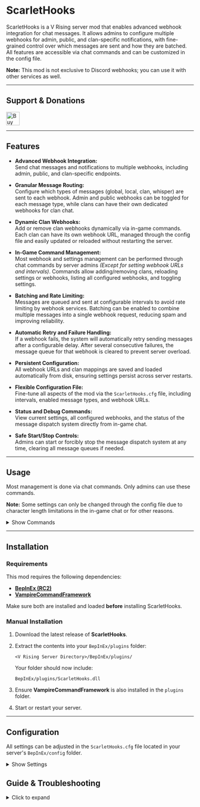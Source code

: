# ScarletHooks

ScarletHooks is a V Rising server mod that enables advanced webhook integration for chat messages. It allows admins to configure multiple webhooks for admin, public, and clan-specific notifications, with fine-grained control over which messages are sent and how they are batched. All features are accessible via chat commands and can be customized in the config file.

**Note:** This mod is not exclusive to Discord webhooks; you can use it with other services as well.

---

## Support & Donations

<a href='https://ko-fi.com/F2F21EWEM7' target='_blank'><img height='36' style='border:0px;height:36px;' src='https://storage.ko-fi.com/cdn/kofi6.png?v=6' alt='Buy Me a Coffee at ko-fi.com' /></a>

---

## Features

- **Advanced Webhook Integration:**  
  Send chat messages and notifications to multiple webhooks, including admin, public, and clan-specific endpoints.  

- **Granular Message Routing:**  
  Configure which types of messages (global, local, clan, whisper) are sent to each webhook. Admin and public webhooks can be toggled for each message type, while clans can have their own dedicated webhooks for clan chat.

- **Dynamic Clan Webhooks:**  
  Add or remove clan webhooks dynamically via in-game commands. Each clan can have its own webhook URL, managed through the config file and easily updated or reloaded without restarting the server.

- **In-Game Command Management:**  
  Most webhook and settings management can be performed through chat commands by server admins *(Except for setting webhook URLs and intervals)*. Commands allow adding/removing clans, reloading settings or webhooks, listing all configured webhooks, and toggling settings.

- **Batching and Rate Limiting:**  
  Messages are queued and sent at configurable intervals to avoid rate limiting by webhook services. Batching can be enabled to combine multiple messages into a single webhook request, reducing spam and improving reliability.

- **Automatic Retry and Failure Handling:**  
  If a webhook fails, the system will automatically retry sending messages after a configurable delay. After several consecutive failures, the message queue for that webhook is cleared to prevent server overload.

- **Persistent Configuration:**  
  All webhook URLs and clan mappings are saved and loaded automatically from disk, ensuring settings persist across server restarts.

- **Flexible Configuration File:**  
  Fine-tune all aspects of the mod via the `ScarletHooks.cfg` file, including intervals, enabled message types, and webhook URLs.

- **Status and Debug Commands:**  
  View current settings, all configured webhooks, and the status of the message dispatch system directly from in-game chat.

- **Safe Start/Stop Controls:**  
  Admins can start or forcibly stop the message dispatch system at any time, clearing all message queues if needed.

---

## Usage

Most management is done via chat commands. Only admins can use these commands.

**Note:** Some settings can only be changed through the config file due to character length limitations in the in-game chat or for other reasons.

<details>
<summary>Show Commands</summary>

### Webhook Management

- `.hooks add <clan-name> | .hooks add <player-name>`  
  Add a clan to the webhook list.  
  *(You must set the webhook URL in the config file and use the reload command after adding.)*

- `.hooks remove <clan-name> | .hooks remove <player-name>`  
  Remove a clan from the webhook list.

- `.hooks reload settings`  
  Reload all settings from the config file.

- `.hooks reload webhooks`  
  Reload all webhook URLs from the saved file.

- `.hooks reload`  
  Reload both settings and webhooks.

- `.hooks list`  
  List all configured webhooks *(admin, public, and clans)*.

### Settings

- `.hooks settings <setting> <true|false>`  
  Change a boolean setting *(except for webhook URLs and intervals, which are handled via the config file)*.

- `.hooks settings`  
  Show current settings and their values.

- `.hooks forcestop`  
  Stop the message dispatch system and clear all cache.

- `.hooks start`  
  Starts the message dispatch system if it has been manually stopped.

</details>

---

## Installation

### Requirements

This mod requires the following dependencies:

* **[BepInEx (RC2)](https://wiki.vrisingmods.com/user/bepinex_install.html)**
* **[VampireCommandFramework](https://github.com/decaprime/VampireCommandFramework/releases/tag/v0.10.0)**

Make sure both are installed and loaded **before** installing ScarletHooks.

### Manual Installation

1. Download the latest release of **ScarletHooks**.
2. Extract the contents into your `BepInEx/plugins` folder:

   ```
   <V Rising Server Directory>/BepInEx/plugins/
   ```

   Your folder should now include:

   ```
   BepInEx/plugins/ScarletHooks.dll
   ```

3. Ensure **VampireCommandFramework** is also installed in the `plugins` folder.
4. Start or restart your server.

---

## Configuration

All settings can be adjusted in the `ScarletHooks.cfg` file located in your server's `BepInEx/config` folder.

<details>
<summary>Show Settings</summary>

### General

- **MessageInterval**: Interval (in seconds) between sending messages to webhooks.  
  *Default: 0.2*

- **OnFailInterval**: Interval (in seconds) to wait before retrying after a webhook failure.  
  *Default: 2*

- **AdminWebhookURL**: Webhook URL for admin messages.  
  *Default: null*

- **PublicWebhookURL**: Webhook URL for public messages.  
  *Default: null*

- **EnableBatching**: Enable or disable batching of messages to avoid rate limiting.  
  *Default: true*

### Admin

- **AdminGlobalMessages**: Enable or disable sending global chat messages to the admin webhook.  
  *Default: true*

- **AdminLocalMessages**: Enable or disable sending local chat messages to the admin webhook.  
  *Default: true*

- **AdminClanMessages**: Enable or disable sending clan chat messages to the admin webhook.  
  *Default: true*

- **AdminWhisperMessages**: Enable or disable sending whisper messages to the admin webhook.  
  *Default: true*

### Public

- **PublicGlobalMessages**: Enable or disable sending global chat messages to the public webhook.  
  *Default: true*

- **PublicLocalMessages**: Enable or disable sending local chat messages to the public webhook.  
  *Default: false*

- **PublicClanMessages**: Enable or disable sending clan chat messages to the public webhook.  
  *Default: false*

- **PublicWhisperMessages**: Enable or disable sending whisper messages to the public webhook.  
  *Default: false*

</details>

## Guide & Troubleshooting

<details>
<summary>Click to expand</summary>

### Getting Started

#### Setting Up a Webhook

1. **Create a webhook** in your preferred service.
   - For Discord: Go to your channel settings → Integrations → Webhooks → New Webhook → Copy Webhook URL.
   - For other services: Follow their documentation to generate a webhook URL.

2. **Open the config file** at:  
   `BepInEx/config/ScarletHooks.cfg`

3. **Paste the webhook URL** into the appropriate field:
   - For admin messages, set `AdminWebhookURL = <your-webhook-url>`
   - For public messages, set `PublicWebhookURL = <your-webhook-url>`

4. **Save the config file.**

5. **Reload the settings** in-game with:  
   `.hooks reload settings`  
   or restart your server.

6. **Test the integration** by sending a chat message in-game and verifying it appears in your webhook destination.


#### Setting Up a Clan Webhook

1. In-game, use:
   `.hooks add <clan-name>`
   or
   `.hooks add <player-name>`

2. Open the config file at:
   `BepInEx/config/ScarletHooks.cfg`

3. Set the webhook URL for the new clan/player entry.

4. Apply changes with the command:
   `.hooks reload webhooks`
   or restart the server.

---

### Managing the Dispatch System

* **Stop message dispatch:** `.hooks stop`

* **Force stop and clear all queues:** `.hooks forcestop`

* **Start/restart dispatch:** `.hooks start`

---

### Viewing and Changing Settings

* **See current webhooks:** `.hooks list`

* **See all mod settings:** `.hooks settings`

* **Note:** Some settings (e.g., webhook URLs and message intervals) can **only** be changed directly in the config file due to some limitations.

---

### Using Non-Discord Webhooks

Yes, ScarletHooks can work with other webhook services, but:

* You may need to download the mod’s dependencies and manually modify the POST request payload format in the `MessageDispatchSystem.cs` file to match the requirements of your webhook service.
* Some services may require additional configuration, such as authentication tokens or custom headers.

---

## Troubleshooting

### What happens if a webhook fails?

* The system keeps a queue of messages for each webhook.
* When a message is sent targeting a specific webhook, the system tries to deliver it.
* If the webhook fails **more than 5 times**, all pending messages for that webhook are discarded to prevent overload.
* The webhook itself is **not disabled** — the system will continue attempting to send any new messages to it.
* However, while the webhook is still in a "failed" state, **new messages will not be queued**. Each new message is attempted once and immediately dropped if it fails, without being added to the queue — unless the webhook starts responding successfully again.
* If a message **is successfully delivered** to that webhook, the failure counter is reset. From that point on, messages will once again be queued and retried normally until delivered.

---

### Why are my messages not being sent?

* Check if the webhook URL is set correctly in `ScarletHooks.cfg`.
* Use `.hooks list` in-game to verify the active webhooks.
* Confirm the webhook service (e.g., Discord) is online and the URL is valid.
* After changes, use `.hooks reload` or restart the server.

---

### Why isn’t a new clan webhook working?

* The webhook may not be linked in the config file.
* You may have forgotten to reload after adding it.
* Double-check the spelling of the clan name in both the command and config — it’s case sensitive.
  **Recommended**: Use the player name instead, so the mod can automatically detect the clan from the player’s data.

---

### Why can't I change settings from the game?

Some mod settings require editing the `.cfg` file directly. This includes:

* Webhook URLs
* Dispatch intervals
* Some other settings

This is due to character limitations in the in-game chat and other reasons.

</details>
